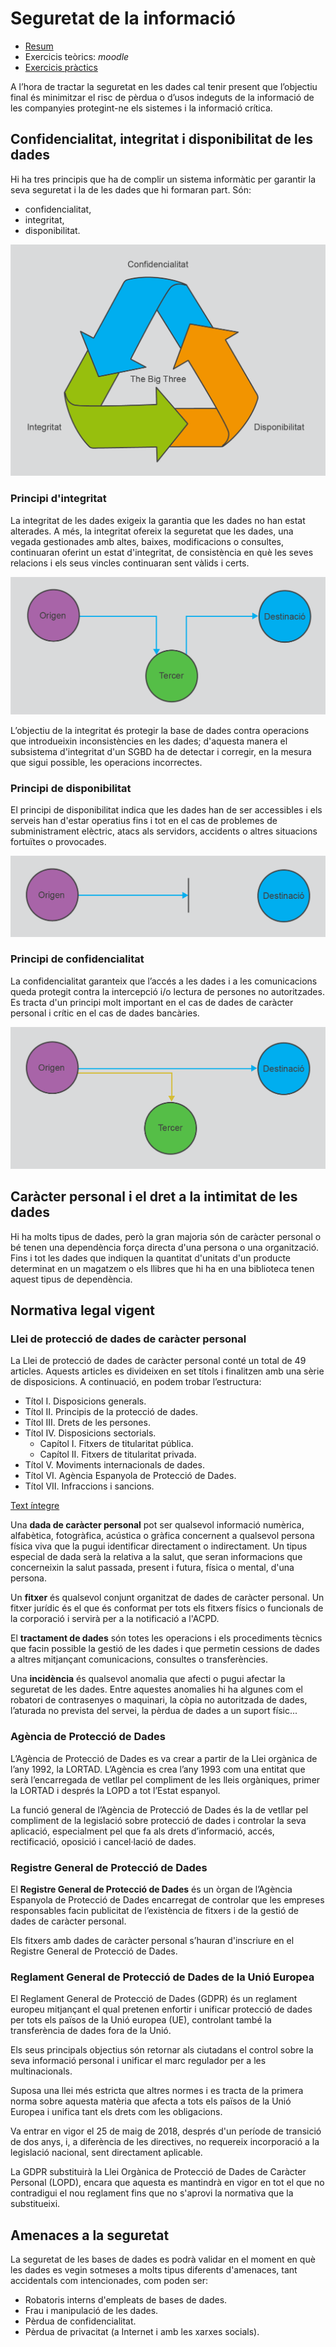 Seguretat de la informació
=========================

* [Resum](https://gitpitch.com/jrodr236/GBD-UF3/master?p=SeguretatDeLaInformacio)
* Exercicis teòrics: *moodle*
* [Exercicis pràctics](ExercicisSeguretatDeLaInformacio.md)

A l’hora de tractar la seguretat en les dades cal tenir present que l’objectiu final és minimitzar el risc de pèrdua o d’usos indeguts de la informació de les companyies protegint-ne els sistemes i la informació crítica.

Confidencialitat, integritat i disponibilitat de les dades
-----------------------------

Hi ha tres principis que ha de complir un sistema informàtic per garantir la
seva seguretat i la de les dades que hi formaran part. Són:
* confidencialitat,
* integritat,
* disponibilitat.

![The bit three](img/the-big-three.png)

### Principi d'integritat

La integritat de les dades exigeix la garantia que les dades no han estat
alterades. A més, la integritat ofereix la seguretat que les
dades, una vegada gestionades amb altes, baixes, modificacions o consultes,
continuaran oferint un estat d'integritat, de consistència en què les seves
relacions i els seus vincles continuaran sent vàlids i certs.

![Principi d'integritat](img/integritat.png)

L’objectiu de la integritat és protegir la base de dades contra operacions que
introdueixin inconsistències en les dades; d'aquesta manera el subsistema
d'integritat d'un SGBD ha de detectar i corregir, en la mesura que sigui
possible, les operacions incorrectes.

### Principi de disponibilitat

El principi de disponibilitat indica que les dades han de ser accessibles
i els serveis han d'estar operatius fins i tot en el cas de problemes de
subministrament elèctric, atacs als servidors, accidents o altres situacions
fortuïtes o provocades.

![Disponibilitat](img/disponibilitat.png)

### Principi de confidencialitat

La confidencialitat garanteix que l’accés a les dades i a les comunicacions
queda protegit contra la intercepció i/o lectura de persones no autoritzades. Es tracta d'un principi molt important en el cas de dades de
caràcter personal i crític en el cas de dades bancàries.

![Confidencialitat](img/confidencialitat.png)

Caràcter personal i el dret a la intimitat de les dades
----------------------

Hi ha molts tipus de dades, però la gran majoria són de caràcter personal o bé tenen una dependència força directa d'una persona o una organització. Fins i tot les dades que indiquen la quantitat d'unitats d'un producte determinat en un magatzem o els llibres que hi ha en una biblioteca tenen aquest tipus de dependència.

Normativa legal vigent
------------------------


### Llei de protecció de dades de caràcter personal

La Llei de protecció de dades de caràcter personal conté un total de 49 articles.
Aquests articles es divideixen en set títols i finalitzen amb una sèrie de disposicions.
A continuació, en podem trobar l’estructura:
* Títol I. Disposicions generals.
* Títol II. Principis de la protecció de dades.
* Títol III. Drets de les persones.
* Títol IV. Disposicions sectorials.
  * Capítol I. Fitxers de titularitat pública.
  * Capítol II. Fitxers de titularitat privada.
* Títol V. Moviments internacionals de dades.
* Títol VI. Agència Espanyola de Protecció de Dades.
* Títol VII. Infraccions i sancions.

[Text íntegre](http://administraciojusticia.gencat.cat/web/.content/documents/arxius/lo15_1999lopdcp.pdf)

Una **dada de caràcter personal** pot ser qualsevol informació numèrica,
alfabètica, fotogràfica, acústica o gràfica concernent a qualsevol persona
física viva que la pugui identificar directament o indirectament. Un tipus
especial de dada serà la relativa a la salut, que seran informacions que
concerneixin la salut passada, present i futura, física o mental, d'una
persona.


Un **fitxer** és qualsevol conjunt organitzat de dades de caràcter personal. Un
fitxer jurídic és el que és conformat per tots els fitxers físics o funcionals de
la corporació i servirà per a la notificació a l'ACPD.

El **tractament de dades** són totes les operacions i els procediments tècnics
que facin possible la gestió de les dades i que permetin cessions de dades a
altres mitjançant comunicacions, consultes o transferències.


Una **incidència** és qualsevol anomalia que afecti o pugui afectar la seguretat
de les dades. Entre aquestes anomalies hi ha algunes com el robatori de
contrasenyes o maquinari, la còpia no autoritzada de dades, l’aturada no
prevista del servei, la pèrdua de dades a un suport físic...

### Agència de Protecció de Dades

L’Agència de Protecció de Dades es va crear a partir de la Llei orgànica de
l’any 1992, la LORTAD. L’Agència es crea l’any 1993 com una entitat que
serà l’encarregada de vetllar pel compliment de les lleis orgàniques, primer
la LORTAD i després la LOPD a tot l’Estat espanyol.

La funció general de l’Agència de Protecció de Dades és la de vetllar pel
compliment de la legislació sobre protecció de dades i controlar la seva
aplicació, especialment pel que fa als drets d’informació, accés, rectificació,
oposició i cancel·lació de dades.

### Registre General de Protecció de Dades

El **Registre General de Protecció de Dades** és un òrgan de l’Agència
Espanyola de Protecció de Dades encarregat de controlar que les empreses
responsables facin publicitat de l’existència de fitxers i de la gestió de dades
de caràcter personal.

Els fitxers amb dades de caràcter personal s’hauran d'inscriure en el Registre
General de Protecció de Dades.

### Reglament General de Protecció de Dades de la Unió Europea

El Reglament General de Protecció de Dades (GDPR) és un reglament europeu mitjançant el qual pretenen enfortir i unificar protecció de dades per tots els països de la Unió europea (UE), controlant també la transferència de dades fora de la Unió.

Els seus principals objectius són retornar als ciutadans el control sobre la seva informació personal i unificar el marc regulador per a les multinacionals.

Suposa una llei més estricta que altres normes i es tracta de la primera norma sobre aquesta matèria que afecta a tots els països de la Unió Europea i unifica tant els drets com les obligacions.

Va entrar en vigor el 25 de maig de 2018, després d'un període de transició de dos anys, i, a diferència de les directives, no requereix incorporació a la legislació nacional, sent directament aplicable.

La GDPR substituirà la Llei Orgànica de Protecció de Dades de Caràcter Personal (LOPD), encara que aquesta es mantindrà en vigor en tot el que no contradigui el nou reglament fins que no s'aprovi la normativa que la substitueixi.

Amenaces a la seguretat
-------------------

La seguretat de les bases de dades es podrà validar en el moment en què les dades es vegin sotmeses a molts tipus diferents d'amenaces, tant accidentals com intencionades, com poden ser:

* Robatoris interns d'empleats de bases de dades.
* Frau i manipulació de les dades.
* Pèrdua de confidencialitat.
* Pèrdua de privacitat (a Internet i amb les xarxes socials).
